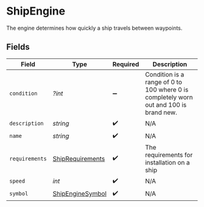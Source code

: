 # ShipEngine

The engine determines how quickly a ship travels between waypoints.


## Fields

| Field                                                                                 | Type                                                                                  | Required                                                                              | Description                                                                           |
| ------------------------------------------------------------------------------------- | ------------------------------------------------------------------------------------- | ------------------------------------------------------------------------------------- | ------------------------------------------------------------------------------------- |
| `condition`                                                                           | *?int*                                                                                | :heavy_minus_sign:                                                                    | Condition is a range of 0 to 100 where 0 is completely worn out and 100 is brand new. |
| `description`                                                                         | *string*                                                                              | :heavy_check_mark:                                                                    | N/A                                                                                   |
| `name`                                                                                | *string*                                                                              | :heavy_check_mark:                                                                    | N/A                                                                                   |
| `requirements`                                                                        | [ShipRequirements](../../models/shared/ShipRequirements.md)                           | :heavy_check_mark:                                                                    | The requirements for installation on a ship                                           |
| `speed`                                                                               | *int*                                                                                 | :heavy_check_mark:                                                                    | N/A                                                                                   |
| `symbol`                                                                              | [ShipEngineSymbol](../../models/shared/ShipEngineSymbol.md)                           | :heavy_check_mark:                                                                    | N/A                                                                                   |